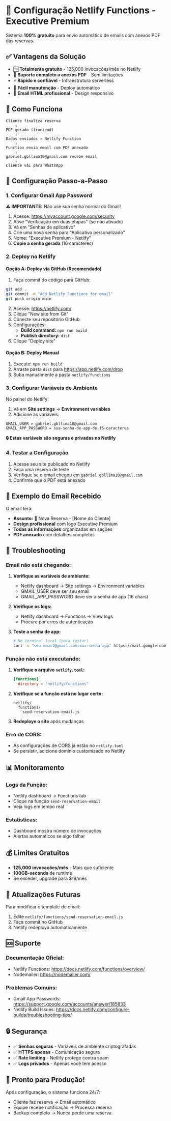 # 🚀 Configuração Netlify Functions - Executive Premium

Sistema **100% gratuito** para envio automático de emails com anexos PDF das reservas.

## ✅ Vantagens da Solução

- 🆓 **Totalmente gratuito** - 125,000 invocações/mês no Netlify
- 📎 **Suporte completo a anexos PDF** - Sem limitações
- ⚡ **Rápido e confiável** - Infraestrutura serverless
- 🔧 **Fácil manutenção** - Deploy automático
- 📧 **Email HTML profissional** - Design responsivo

## 🎯 Como Funciona

```
Cliente finaliza reserva
    ↓
PDF gerado (frontend)
    ↓
Dados enviados → Netlify Function
    ↓
Function envia email com PDF anexado
    ↓
gabriel.gbllima10@gmail.com recebe email
    ↓
Cliente vai para WhatsApp
```

## 🔧 Configuração Passo-a-Passo

### 1. Configurar Gmail App Password

**⚠️ IMPORTANTE:** Não use sua senha normal do Gmail!

1. Acesse: https://myaccount.google.com/security
2. Ative "Verificação em duas etapas" (se não ativado)
3. Vá em "Senhas de aplicativo"
4. Crie uma nova senha para "Aplicativo personalizado"
5. Nome: "Executive Premium - Netlify"
6. **Copie a senha gerada** (16 caracteres)

### 2. Deploy no Netlify

#### Opção A: Deploy via GitHub (Recomendado)

1. Faça commit do código para GitHub:
```bash
git add .
git commit -m "Add Netlify Functions for email"
git push origin main
```

2. Acesse: https://netlify.com/
3. Clique "New site from Git"
4. Conecte seu repositório GitHub
5. Configurações:
   - **Build command:** `npm run build`
   - **Publish directory:** `dist`
6. Clique "Deploy site"

#### Opção B: Deploy Manual

1. Execute: `npm run build`
2. Arraste pasta `dist` para https://app.netlify.com/drop
3. Suba manualmente a pasta `netlify/functions`

### 3. Configurar Variáveis de Ambiente

No painel do Netlify:

1. Vá em **Site settings** → **Environment variables**
2. Adicione as variáveis:

```
GMAIL_USER = gabriel.gbllima10@gmail.com
GMAIL_APP_PASSWORD = sua-senha-de-app-de-16-caracteres
```

**🔒 Estas variáveis são seguras e privadas no Netlify**

### 4. Testar a Configuração

1. Acesse seu site publicado no Netlify
2. Faça uma reserva de teste
3. Verifique se o email chegou em `gabriel.gbllima10@gmail.com`
4. Confirme que o PDF está anexado

## 📧 Exemplo do Email Recebido

O email terá:
- **Assunto:** 🚗 Nova Reserva - [Nome do Cliente]
- **Design profissional** com logo Executive Premium
- **Todas as informações** organizadas em seções
- **PDF anexado** com detalhes completos

## 🚨 Troubleshooting

### Email não está chegando:

1. **Verifique as variáveis de ambiente:**
   - Netlify dashboard → Site settings → Environment variables
   - GMAIL_USER deve ser seu email
   - GMAIL_APP_PASSWORD deve ser a senha de app (16 chars)

2. **Verifique os logs:**
   - Netlify dashboard → Functions → View logs
   - Procure por erros de autenticação

3. **Teste a senha de app:**
   ```bash
   # No terminal local (para testar)
   curl -u "seu-email@gmail.com:sua-senha-app" https://mail.google.com/
   ```

### Função não está executando:

1. **Verifique o arquivo `netlify.toml`:**
   ```toml
   [functions]
     directory = "netlify/functions"
   ```

2. **Verifique se a função está no lugar certo:**
   ```
   netlify/
     functions/
       send-reservation-email.js
   ```

3. **Redeploye o site** após mudanças

### Erro de CORS:

- As configurações de CORS já estão no `netlify.toml`
- Se persistir, adicione domínio customizado no Netlify

## 📊 Monitoramento

### Logs da Função:
- Netlify dashboard → Functions tab
- Clique na função `send-reservation-email`
- Veja logs em tempo real

### Estatísticas:
- Dashboard mostra número de invocações
- Alertas automáticos se algo falhar

## 💰 Limites Gratuitos

- **125,000 invocações/mês** - Mais que suficiente
- **100GB-seconds** de runtime
- Se exceder, upgrade para $19/mês

## 🔄 Atualizações Futuras

Para modificar o template de email:
1. Edite `netlify/functions/send-reservation-email.js`
2. Faça commit no GitHub
3. Netlify redeploya automaticamente

## 🆘 Suporte

### Documentação Oficial:
- Netlify Functions: https://docs.netlify.com/functions/overview/
- Nodemailer: https://nodemailer.com/

### Problemas Comuns:
- Gmail App Passwords: https://support.google.com/accounts/answer/185833
- Netlify Build Issues: https://docs.netlify.com/configure-builds/troubleshooting-tips/

## 🔒 Segurança

- ✅ **Senhas seguras** - Variáveis de ambiente criptografadas
- ✅ **HTTPS apenas** - Comunicação segura
- ✅ **Rate limiting** - Netlify protege contra spam
- ✅ **Logs privados** - Apenas você tem acesso

## 🎉 Pronto para Produção!

Após configuração, o sistema funciona 24/7:
- Cliente faz reserva → Email automático
- Equipe recebe notificação → Processa reserva
- Backup completo → Nunca perde uma reserva 